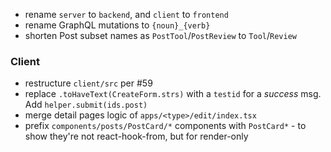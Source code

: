 - rename `server` to `backend`, and `client` to `frontend`
- rename GraphQL mutations to `{noun}_{verb}`
- shorten Post subset names as `PostTool`/`PostReview` to `Tool`/`Review`

### Client

- restructure `client/src` per #59
- replace `.toHaveText(CreateForm.strs)` with a `testid` for a *success* msg. Add `helper.submit(ids.post)`
- merge detail pages logic of `apps/<type>/edit/index.tsx`
- prefix `components/posts/PostCard/*` components with `PostCard*` - to show they're not react-hook-from, but for render-only
